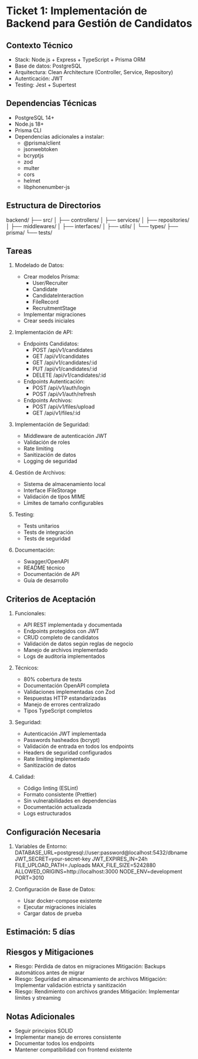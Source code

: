 # Ticket 1: Implementación de Backend para Gestión de Candidatos

## Contexto Técnico
- Stack: Node.js + Express + TypeScript + Prisma ORM
- Base de datos: PostgreSQL
- Arquitectura: Clean Architecture (Controller, Service, Repository)
- Autenticación: JWT
- Testing: Jest + Supertest

## Dependencias Técnicas
- PostgreSQL 14+
- Node.js 18+
- Prisma CLI
- Dependencias adicionales a instalar:
  * @prisma/client
  * jsonwebtoken
  * bcryptjs
  * zod
  * multer
  * cors
  * helmet
  * libphonenumber-js

## Estructura de Directorios
backend/
├── src/
│   ├── controllers/
│   ├── services/
│   ├── repositories/
│   ├── middlewares/
│   ├── interfaces/
│   ├── utils/
│   └── types/
├── prisma/
└── tests/

## Tareas
1. Modelado de Datos:
   - Crear modelos Prisma:
     * User/Recruiter
     * Candidate
     * CandidateInteraction
     * FileRecord
     * RecruitmentStage
   - Implementar migraciones
   - Crear seeds iniciales

2. Implementación de API:
   - Endpoints Candidatos:
     * POST /api/v1/candidates
     * GET /api/v1/candidates
     * GET /api/v1/candidates/:id
     * PUT /api/v1/candidates/:id
     * DELETE /api/v1/candidates/:id
   - Endpoints Autenticación:
     * POST /api/v1/auth/login
     * POST /api/v1/auth/refresh
   - Endpoints Archivos:
     * POST /api/v1/files/upload
     * GET /api/v1/files/:id

3. Implementación de Seguridad:
   - Middleware de autenticación JWT
   - Validación de roles
   - Rate limiting
   - Sanitización de datos
   - Logging de seguridad

4. Gestión de Archivos:
   - Sistema de almacenamiento local
   - Interface IFileStorage
   - Validación de tipos MIME
   - Límites de tamaño configurables

5. Testing:
   - Tests unitarios
   - Tests de integración
   - Tests de seguridad

6. Documentación:
   - Swagger/OpenAPI
   - README técnico
   - Documentación de API
   - Guía de desarrollo

## Criterios de Aceptación
1. Funcionales:
   - API REST implementada y documentada
   - Endpoints protegidos con JWT
   - CRUD completo de candidatos
   - Validación de datos según reglas de negocio
   - Manejo de archivos implementado
   - Logs de auditoría implementados

2. Técnicos:
   - 80% cobertura de tests
   - Documentación OpenAPI completa
   - Validaciones implementadas con Zod
   - Respuestas HTTP estandarizadas
   - Manejo de errores centralizado
   - Tipos TypeScript completos

3. Seguridad:
   - Autenticación JWT implementada
   - Passwords hasheados (bcrypt)
   - Validación de entrada en todos los endpoints
   - Headers de seguridad configurados
   - Rate limiting implementado
   - Sanitización de datos

4. Calidad:
   - Código linting (ESLint)
   - Formato consistente (Prettier)
   - Sin vulnerabilidades en dependencias
   - Documentación actualizada
   - Logs estructurados

## Configuración Necesaria
1. Variables de Entorno:
   DATABASE_URL=postgresql://user:password@localhost:5432/dbname
   JWT_SECRET=your-secret-key
   JWT_EXPIRES_IN=24h
   FILE_UPLOAD_PATH=./uploads
   MAX_FILE_SIZE=5242880
   ALLOWED_ORIGINS=http://localhost:3000
   NODE_ENV=development
   PORT=3010

2. Configuración de Base de Datos:
   - Usar docker-compose existente
   - Ejecutar migraciones iniciales
   - Cargar datos de prueba

## Estimación: 5 días

## Riesgos y Mitigaciones
- Riesgo: Pérdida de datos en migraciones
  Mitigación: Backups automáticos antes de migrar
- Riesgo: Seguridad en almacenamiento de archivos
  Mitigación: Implementar validación estricta y sanitización
- Riesgo: Rendimiento con archivos grandes
  Mitigación: Implementar límites y streaming

## Notas Adicionales
- Seguir principios SOLID
- Implementar manejo de errores consistente
- Documentar todos los endpoints
- Mantener compatibilidad con frontend existente